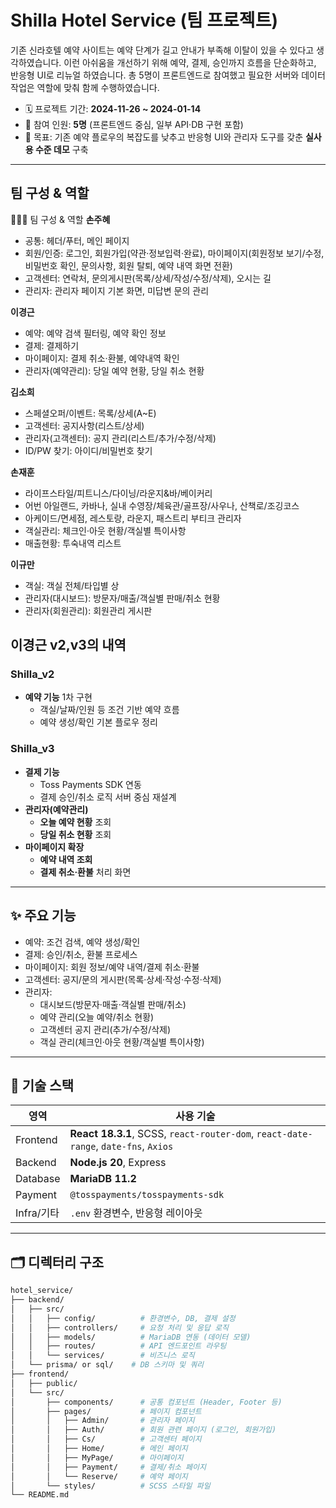 # Shilla Hotel Service (팀 프로젝트)

기존 신라호텔 예약 사이트는 예약 단계가 길고 안내가 부족해 이탈이 있을 수 있다고 생각하였습니다.
이런 아쉬움을 개선하기 위해 예약, 결제, 승인까지 흐름을 단순화하고, 반응형 UI로 리뉴얼 하였습니다.
총 5명이 프론트엔드로 참여했고 필요한 서버와 데이터 작업은 역할에 맞춰 함께 수행하였습니다.

- 🗓 프로젝트 기간: **2024-11-26 ~ 2024-01-14**
- 👥 참여 인원: **5명** (프론트엔드 중심, 일부 API·DB 구현 포함)
- 🎯 목표: 기존 예약 플로우의 복잡도를 낮추고 반응형 UI와 관리자 도구를 갖춘 **실사용 수준 데모** 구축

---
## 팀 구성 & 역할
🧑‍🤝‍🧑 팀 구성 & 역할
**손주혜**
- 공통: 헤더/푸터, 메인 페이지
- 회원/인증: 로그인, 회원가입(약관·정보입력·완료), 마이페이지(회원정보 보기/수정, 비밀번호 확인, 문의사항, 회원 탈퇴, 예약 내역 화면 전환)
- 고객센터: 연락처, 문의게시판(목록/상세/작성/수정/삭제), 오시는 길
- 관리자: 관리자 페이지 기본 화면, 미답변 문의 관리

**이경근**
- 예약: 예약 검색 필터링, 예약 확인 정보
- 결제: 결제하기
- 마이페이지: 결제 취소·환불, 예약내역 확인
- 관리자(예약관리): 당일 예약 현황, 당일 취소 현황

**김소희**
- 스페셜오퍼/이벤트: 목록/상세(A~E)
- 고객센터: 공지사항(리스트/상세)
- 관리자(고객센터): 공지 관리(리스트/추가/수정/삭제)
- ID/PW 찾기: 아이디/비밀번호 찾기

**손재훈**
- 라이프스타일/피트니스/다이닝/라운지&바/베이커리
- 어번 아일랜드, 카바나, 실내 수영장/체육관/골프장/사우나, 산책로/조깅코스
- 아케이드/면세점, 레스토랑, 라운지, 패스트리 부티크
관리자
- 객실관리: 체크인·아웃 현황/객실별 특이사항
- 매출현황: 투숙내역 리스트


**이규만**
- 객실: 객실 전체/타입별 상
- 관리자(대시보드): 방문자/매출/객실별 판매/취소 현황
- 관리자(회원관리): 회원관리 게시판


## 이경근 v2,v3의 내역

### Shilla_v2
- **예약 기능** 1차 구현
  - 객실/날짜/인원 등 조건 기반 예약 흐름
  - 예약 생성/확인 기본 플로우 정리

### Shilla_v3
- **결제 기능**
  - Toss Payments SDK 연동
  - 결제 승인/취소 로직 서버 중심 재설계
- **관리자(예약관리)**
  - **오늘 예약 현황** 조회
  - **당일 취소 현황** 조회
- **마이페이지 확장**
  - **예약 내역 조회**
  - **결제 취소·환불** 처리 화면

---

## ✨ 주요 기능

- 예약: 조건 검색, 예약 생성/확인
- 결제: 승인/취소, 환불 프로세스
- 마이페이지: 회원 정보/예약 내역/결제 취소·환불
- 고객센터: 공지/문의 게시판(목록·상세·작성·수정·삭제)
- 관리자:
  - 대시보드(방문자·매출·객실별 판매/취소)
  - 예약 관리(오늘 예약/취소 현황)
  - 고객센터 공지 관리(추가/수정/삭제)
  - 객실 관리(체크인·아웃 현황/객실별 특이사항)

---

## 🧰 기술 스택

| 영역 | 사용 기술 |
|---|---|
| Frontend | **React 18.3.1**, SCSS, `react-router-dom`, `react-date-range`, `date-fns`, `Axios` |
| Backend | **Node.js 20**, Express |
| Database | **MariaDB 11.2** |
| Payment | `@tosspayments/tosspayments-sdk` |
| Infra/기타 | `.env` 환경변수, 반응형 레이아웃 |

---

## 🗂 디렉터리 구조
```bash
hotel_service/
├── backend/
│   ├── src/
│   │   ├── config/          # 환경변수, DB, 결제 설정
│   │   ├── controllers/     # 요청 처리 및 응답 로직
│   │   ├── models/          # MariaDB 연동 (데이터 모델)
│   │   ├── routes/          # API 엔드포인트 라우팅
│   │   └── services/        # 비즈니스 로직
│   └── prisma/ or sql/    # DB 스키마 및 쿼리
├── frontend/
│   ├── public/
│   └── src/
│       ├── components/      # 공통 컴포넌트 (Header, Footer 등)
│       ├── pages/           # 페이지 컴포넌트
│       │   ├── Admin/       # 관리자 페이지
│       │   ├── Auth/        # 회원 관련 페이지 (로그인, 회원가입)
│       │   ├── Cs/          # 고객센터 페이지
│       │   ├── Home/        # 메인 페이지
│       │   ├── MyPage/      # 마이페이지
│       │   ├── Payment/     # 결제/취소 페이지
│       │   └── Reserve/     # 예약 페이지
│       └── styles/          # SCSS 스타일 파일
└── README.md

